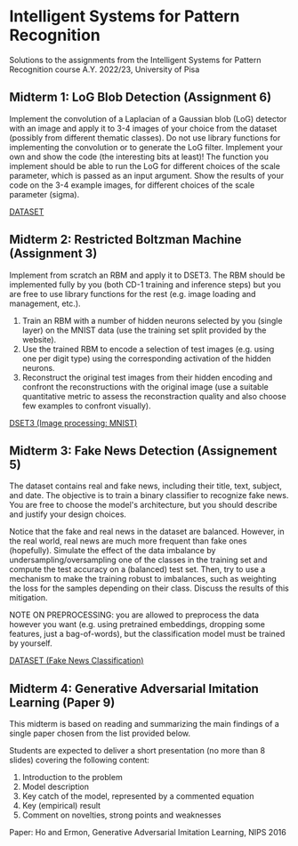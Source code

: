 # Intelligent Systems for Pattern Recognition
Solutions to the assignments from the Intelligent Systems for Pattern Recognition course
A.Y. 2022/23, University of Pisa

## Midterm 1: LoG Blob Detection (Assignment 6)
Implement the convolution of a Laplacian of a Gaussian blob (LoG) detector with an image and apply it to 3-4 images of your choice from the dataset (possibly from different thematic classes). Do not use library functions for implementing the convolution or to generate the LoG filter. Implement your own and show the code (the interesting bits at least)! The function you implement should be able to run the LoG for different choices of the scale parameter, which is passed as an input argument. Show the results of your code on the 3-4 example images, for different choices of the scale parameter (sigma).

[DATASET](http://download.microsoft.com/download/A/1/1/A116CD80-5B79-407E-B5CE-3D5C6ED8B0D5/msrc_objcategimagedatabase_v1.zip)


## Midterm 2: Restricted Boltzman Machine (Assignment 3)
Implement from scratch an RBM and apply it to DSET3. The RBM should be implemented fully by you (both CD-1 training and inference steps) but you are free to use library functions for the rest (e.g. image loading and management, etc.).

1. Train an RBM with a number of hidden neurons selected by you (single layer) on the MNIST data (use the training set split provided by the website).
2. Use the trained RBM to encode a selection of test images (e.g. using one per digit type) using the corresponding activation of the hidden neurons.
3. Reconstruct the original test images from their hidden encoding and confront the reconstructions with the original image (use a suitable quantitative metric to assess the reconstraction quality and also choose few examples to confront visually).

[DSET3 (Image processing: MNIST)](http://yann.lecun.com/exdb/mnist/)


## Midterm 3: Fake News Detection (Assignement 5)
The dataset contains real and fake news, including their title, text, subject, and date. The objective is to train a binary classifier to recognize fake news. You are free to choose the model's architecture, but you should describe and justify your design choices.

Notice that the fake and real news in the dataset are balanced. However, in the real world, real news are much more frequent than fake ones (hopefully). Simulate the effect of the data imbalance by undersampling/oversampling one of the classes in the training set and compute the test accuracy on a (balanced) test set. Then, try to use a mechanism to make the training robust to imbalances, such as weighting the loss for the samples depending on their class. Discuss the results of this mitigation.

NOTE ON PREPROCESSING: you are allowed to preprocess the data however you want (e.g. using pretrained embeddings, dropping some features, just a bag-of-words), but the classification model must be trained by yourself.

[DATASET (Fake News Classification)](https://www.kaggle.com/datasets/clmentbisaillon/fake-and-real-news-dataset)


## Midterm 4: Generative Adversarial Imitation Learning (Paper 9)
This midterm is based on reading and summarizing the main findings of a single paper chosen from the list provided below.

Students are expected to deliver a short presentation (no more than 8 slides) covering the following content:
1. Introduction to the problem
2. Model description
3. Key catch of the model, represented by a commented equation
4. Key (empirical) result
5. Comment on novelties, strong points and weaknesses

Paper: Ho and Ermon, Generative Adversarial Imitation Learning, NIPS 2016

